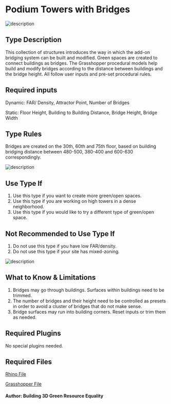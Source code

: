 # Podium Towers with Bridges

![description](https://github.com/ym2805/XIM-GSAPP-Fa20/raw/main/src/images/Podium_Tower_Bridge_1.png) 

## Type Description

This collection of structures introduces the way in which the add-on bridging system can be built and modified. Green spaces are created to connect buildings as bridges. 
The Grasshopper procedural models help build and modify bridges according to the distance between buildings and the bridge height. All follow user inputs and pre-set procedural rules.

## Required inputs 

Dynamic: FAR/ Density, Attractor Point, Number of Bridges

Static: Floor Height, Building to Building Distance, Bridge Height, Bridge Width

## Type Rules 

Bridges are created on the 30th, 60th and 75th floor, based on building bridging distance between 480-500, 380-400 and 600-630 correspondingly.

![description](https://github.com/ym2805/XIM-GSAPP-Fa20/raw/main/src/images/Podium_Tower_Bridge_2.jpg)

## Use Type If

1. Use this type if you want to create more green/open spaces.
2. Use this type if you are working on high towers in a dense neighborhood.
3. Use this type if you would like to try a different type of green/open space.

## Not Recommended to Use Type If

1. Do not use this type if you have low FAR/density.
2. Do not use this type if your site has mixed-zoning. 

![description](https://github.com/ym2805/XIM-GSAPP-Fa20/raw/main/src/images/Podium_Tower_Bridge_3.png)

## What to Know & Limitations 

1. Bridges may go through buildings. Surfaces within buildings need to be trimmed.
2. The number of bridges and their height need to be controlled as presets in order to avoid a cluster of bridges that do not make sense.
3. Bridge surfaces may run into building corners. Reset inputs or trim them as needed.

## Required Plugins 

No special plugins needed.

## Required Files

[Rhino File](https://github.com/ym2805/XIM-GSAPP-Fa20/raw/main/src/types/Podium_Tower_Bridges/files/Podium_Tower_Bridge.3dm)

[Grasshopper File](https://github.com/ym2805/XIM-GSAPP-Fa20/raw/main/src/types/Podium_Tower_Bridges/files/Podium_Tower_Bridge.gh)

#### Author: Building 3D Green Resource Equality